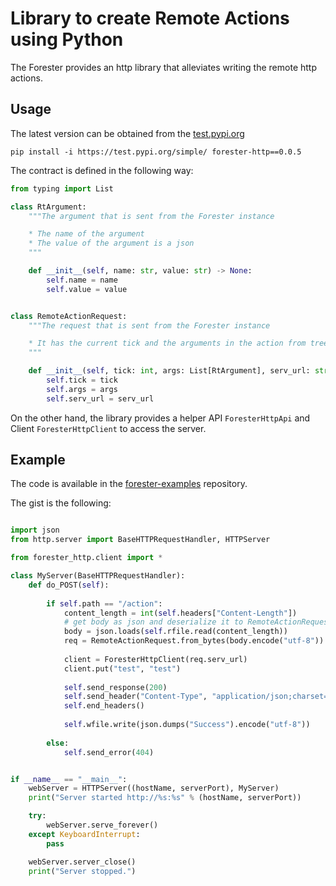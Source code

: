 # Library to create Remote Actions using Python

The Forester provides an http library that alleviates writing the remote http actions.

## Usage

The latest version can be obtained from the [test.pypi.org](https://test.pypi.org/project/forester-http/)

```shell
pip install -i https://test.pypi.org/simple/ forester-http==0.0.5
```

The contract is defined in the following way:

```python
from typing import List

class RtArgument:
    """The argument that is sent from the Forester instance

    * The name of the argument
    * The value of the argument is a json
    """

    def __init__(self, name: str, value: str) -> None:
        self.name = name
        self.value = value


class RemoteActionRequest:
    """The request that is sent from the Forester instance

    * It has the current tick and the arguments in the action from tree
    """

    def __init__(self, tick: int, args: List[RtArgument], serv_url: str) -> None:
        self.tick = tick
        self.args = args
        self.serv_url = serv_url


```
 
On the other hand, the library provides a helper API `ForesterHttpApi` and Client `ForesterHttpClient`  to access the server.

## Example

The code is available in the [forester-examples](https://github.com/besok/forester-examples/tree/main/remote_action/simple_action_py) repository.

The gist is the following:

```python

import json
from http.server import BaseHTTPRequestHandler, HTTPServer

from forester_http.client import *

class MyServer(BaseHTTPRequestHandler):
    def do_POST(self):
    
        if self.path == "/action":
            content_length = int(self.headers["Content-Length"])
            # get body as json and deserialize it to RemoteActionRequest
            body = json.loads(self.rfile.read(content_length))
            req = RemoteActionRequest.from_bytes(body.encode("utf-8"))
    
            client = ForesterHttpClient(req.serv_url)
            client.put("test", "test")
    
            self.send_response(200)
            self.send_header("Content-Type", "application/json;charset=UTF-8")
            self.end_headers()
    
            self.wfile.write(json.dumps("Success").encode("utf-8"))
    
        else:
            self.send_error(404)


if __name__ == "__main__":
    webServer = HTTPServer((hostName, serverPort), MyServer)
    print("Server started http://%s:%s" % (hostName, serverPort))

    try:
        webServer.serve_forever()
    except KeyboardInterrupt:
        pass

    webServer.server_close()
    print("Server stopped.")

```

